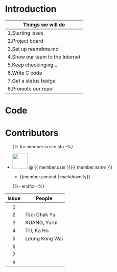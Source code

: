 # Introduction

| Things we will do             |
| ------------------------------|
|1.Starting isses               |
|2.Project board                |
|3.Set up reamdme.md            |
|4.Show our team to the Internet|
|5.Keep checkinging...          |
|6.Write C code                 |
|7.Get a status badge           |
|8.Promote our repo             |

# Code

# Contributors
<ul>
{% for member in site.stu -%}
  <li>
  <p> <img src="{{member.image}}" width="50" height="50"> @ {{ member.user }}({{ member.name }})
    <ul><li>{{member.content | markdownify}}</li></ul>
  </p>
  </li>
{%- endfor -%}
</ul>


| Issue |People      |
|:-----:|------------|
| 1     |            |
| 2     |Tsoi Chak Yu|
| 3     |KUANG, Yurui|
| 4     |TO, Ka Ho   |
| 5     |Leung Kong Wai            |
| 6     |            |
| 7     |            |
| 8     |            |
